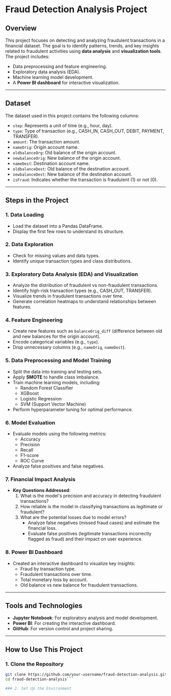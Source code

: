# Fraud Detection Analysis Project

## Overview
This project focuses on detecting and analyzing fraudulent transactions in a financial dataset. The goal is to identify patterns, trends, and key insights related to fraudulent activities using **data analysis** and **visualization tools**. The project includes:
- Data preprocessing and feature engineering.
- Exploratory data analysis (EDA).
- Machine learning model development.
- A **Power BI dashboard** for interactive visualization.

---

## Dataset
The dataset used in this project contains the following columns:
- `step`: Represents a unit of time (e.g., hour, day).
- `type`: Type of transaction (e.g., CASH_IN, CASH_OUT, DEBIT, PAYMENT, TRANSFER).
- `amount`: The transaction amount.
- `nameOrig`: Origin account name.
- `oldbalanceOrg`: Old balance of the origin account.
- `newbalanceOrig`: New balance of the origin account.
- `nameDest`: Destination account name.
- `oldbalanceDest`: Old balance of the destination account.
- `newbalanceDest`: New balance of the destination account.
- `isFraud`: Indicates whether the transaction is fraudulent (1) or not (0).

---

## Steps in the Project

### 1. Data Loading
- Load the dataset into a Pandas DataFrame.
- Display the first few rows to understand its structure.

### 2. Data Exploration
- Check for missing values and data types.
- Identify unique transaction types and class distributions.

### 3. Exploratory Data Analysis (EDA) and Visualization
- Analyze the distribution of fraudulent vs non-fraudulent transactions.
- Identify high-risk transaction types (e.g., CASH_OUT, TRANSFER).
- Visualize trends in fraudulent transactions over time.
- Generate correlation heatmaps to understand relationships between features.

### 4. Feature Engineering
- Create new features such as `balanceOrig_diff` (difference between old and new balances for the origin account).
- Encode categorical variables (e.g., `type`).
- Drop unnecessary columns (e.g., `nameOrig`, `nameDest`).

### 5. Data Preprocessing and Model Training
- Split the data into training and testing sets.
- Apply **SMOTE** to handle class imbalance.
- Train machine learning models, including:
  - Random Forest Classifier
  - XGBoost
  - Logistic Regression
  - SVM (Support Vector Machine)
- Perform hyperparameter tuning for optimal performance.

### 6. Model Evaluation
- Evaluate models using the following metrics:
  - Accuracy
  - Precision
  - Recall
  - F1-score
  - ROC Curve
- Analyze false positives and false negatives.

### 7. Financial Impact Analysis
- **Key Questions Addressed**:
  1. What is the model's precision and accuracy in detecting fraudulent transactions?
  2. How reliable is the model in classifying transactions as legitimate or fraudulent?
  3. What are the potential losses due to model errors?
     - Analyze false negatives (missed fraud cases) and estimate the financial loss.
     - Evaluate false positives (legitimate transactions incorrectly flagged as fraud) and their impact on user experience.

### 8. Power BI Dashboard
- Created an interactive dashboard to visualize key insights:
  - Fraud by transaction type.
  - Fraudulent transactions over time.
  - Total monetary loss by account.
  - Old balance vs new balance for fraudulent transactions.

---

## Tools and Technologies
- **Jupyter Notebook**: For exploratory analysis and model development.
- **Power BI**: For creating the interactive dashboard.
- **GitHub**: For version control and project sharing.

---

## How to Use This Project

### 1. Clone the Repository
```bash
git clone https://github.com/your-username/fraud-detection-analysis.git
cd fraud-detection-analysis```

### 2. Set Up the Environment

